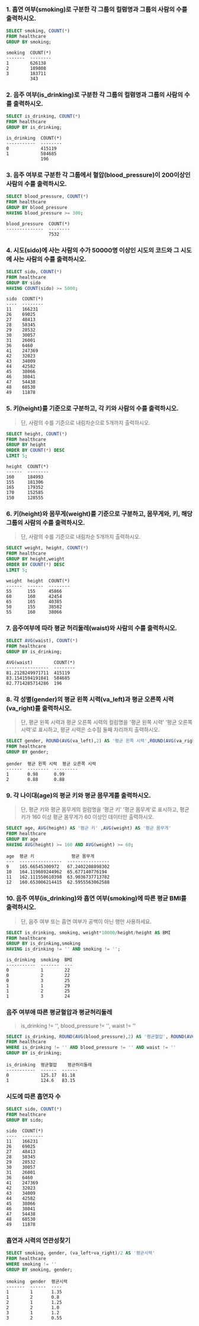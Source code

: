 ###  1. 흡연 여부(smoking)로 구분한 각 그룹의 컬렴명과 그룹의 사람의 수를 출력하시오.

```sql 
SELECT smoking, COUNT(*)
FROM healthcare
GROUP BY smoking;
```
```
smoking  COUNT(*)
-------  --------
1        626138
2        189808
3        183711
         343
```
 
###  2. 음주 여부(is_drinking)로 구분한 각 그룹의 컬렴명과 그룹의 사람의 수를 출력하시오.

```sql 
SELECT is_drinking, COUNT(*)
FROM healthcare
GROUP BY is_drinking;
```
```
is_drinking  COUNT(*)
-----------  --------
0            415119
1            584685
             196
```
### 3. 음주 여부로 구분한 각 그룹에서 혈압(blood_pressure)이 200이상인 사람의 수를 출력하시오.

```sql
SELECT blood_pressure, COUNT(*)
FROM healthcare
GROUP BY blood_pressure
HAVING blood_pressure >= 300;
```
```
blood_pressure  COUNT(*)
--------------  --------
                7532
```
### 4. 시도(sido)에 사는 사람의 수가 50000명 이상인 시도의 코드와 그 시도에 사는 사람의 수를 출력하시오.

```sql
SELECT sido, COUNT(*)
FROM healthcare
GROUP BY sido
HAVING COUNT(sido) >= 5000;
```
```
sido  COUNT(*)
----  --------
11    166231
26    69025
27    48413
28    58345
29    28532
30    30057
31    26001
36    6460
41    247369
42    32023
43    34009
44    42582
45    38066
46    38041
47    54438
48    68530
49    11878
```

### 5. 키(height)를 기준으로 구분하고, 각 키와 사람의 수를 출력하시오.

> 단, 사람의 수를 기준으로 내림차순으로 5개까지 출력하시오.

```sql
SELECT height, COUNT(*)
FROM healthcare
GROUP BY height
ORDER BY COUNT(*) DESC
LIMIT 5;
```
```
height  COUNT(*)
------  --------
160     184993
155     181306
165     179352
170     152585
150     128555
```

### 6. 키(height)와 몸무게(weight)를 기준으로 구분하고, 몸무게와, 키, 해당 그룹의 사람의 수를 출력하시오. 

> 단, 사람의 수를 기준으로 내림차순 5개까지 출력하시오.

```sql
SELECT weight, height, COUNT(*)
FROM healthcare
GROUP BY height,weight
ORDER BY COUNT(*) DESC
LIMIT 5;
```
```
weight  height  COUNT(*)
------  ------  --------
55      155     45866
60      160     42454
65      165     40385
50      155     38582
55      160     38066
```

### 7. 음주여부에 따라 평균 허리둘레(waist)와 사람의 수를 출력하시오.

```sql 
SELECT AVG(waist), COUNT(*)
FROM healthcare
GROUP BY is_drinking;
``` 
```
AVG(waist)        COUNT(*)
----------------  --------
81.2128249971711  415119
83.1541594191841  584685
82.7714285714286  196
```


### 8. 각 성별(gender)의 평균 왼쪽 시력(va_left)과 평균 오른쪽 시력(va_right)를 출력하시오.

> 단, 평균 왼쪽 시력과 평균 오른쪽 시력의 컬럼명을 '평균 왼쪽 시력' '평균 오른쪽 시력'로 표시하고, 평균 시력은 소수점 둘째 자리까지 출력하시오.

```sql
SELECT gender, ROUND(AVG(va_left),2) AS '평균 왼쪽 시력',ROUND(AVG(va_right), 2) AS '평균 오른쪽 시력'
FROM healthcare
GROUP BY gender;
```
```
gender  평균 왼쪽 시력  평균 오른쪽 시력
------  --------  ---------
1       0.98      0.99
2       0.88      0.88

```

### 9. 각 나이대(age)의 평균 키와 평균 몸무게를 출력하시오.

> 단, 평균 키와 평균 몸무게의 컬럼명을 '평균 키' '평균 몸무게'로 표시하고, 평균키가 160 이상 평균 몸무게가 60 이상인 데이터만 출력하시오.

```sql
SELECT age, AVG(height) AS '평균 키' ,AVG(weight) AS '평균 몸무게'
FROM healthcare
GROUP BY age
HAVING AVG(height) >= 160 AND AVG(weight) >= 60;
```
```
age  평균 키              평균 몸무게
---  ----------------  ----------------
9    165.66545300972   67.2402208898302
10   164.119689244962  65.677140776194
11   162.111550610398  63.9036737713782
12   160.653006214415  62.5955563062588
```

### 10. 음주 여부(is_drinking)와 흡연 여부(smoking)에 따른 평균 BMI를 출력하시오.

> 단, 음주 여부 또는 흡연 여부가 공백이 아닌 행만 사용하세요.

```sql
SELECT is_drinking, smoking, weight*10000/height/height AS BMI
FROM healthcare
GROUP BY is_drinking,smoking
HAVING is_drinking != '' AND smoking != '';
```
```
is_drinking  smoking  BMI
-----------  -------  ---
0            1        22
0            2        22
0            3        25
1            1        29
1            2        25
1            3        24
```

### 음주 여부애 따른 평균혈압과 평균허리둘레
> is_drinking != '', blood_pressure != '', waist != ''

```SQL
SELECT is_drinking, ROUND(AVG(blood_pressure),2) AS '평균혈압', ROUND(AVG(waist),2) AS '평균허리둘레'
FROM healthcare
WHERE is_drinking != '' AND blood_pressure != '' AND waist != ''
GROUP BY is_drinking;
```

```
is_drinking  평균혈압    평균허리둘레
-----------  ------  ------
0            125.17  81.18
1            124.6   83.15
```
### 시도에 따른 흡연자 수
```SQL
SELECT sido, COUNT(*)
FROM healthcare
GROUP BY sido;
```
```
sido  COUNT(*)
----  --------
11    166231
26    69025
27    48413
28    58345
29    28532
30    30057
31    26001
36    6460
41    247369
42    32023
43    34009
44    42582
45    38066
46    38041
47    54438
48    68530
49    11878
```
### 흡연과 시력의 연관성찾기
```SQL
SELECT smoking, gender, (va_left+va_right)/2 AS '평균시력'
FROM healthcare
WHERE smoking != ''
GROUP BY smoking, gender;
```
```
smoking  gender  평균시력
-------  ------  ----
1        1       1.35
1        2       0.8
2        1       1.25
2        2       1.0
3        1       1.2
3        2       0.55
```